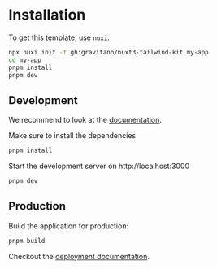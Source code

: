 # Installation

To get this template, use `nuxi`:

```bash
npx nuxi init -t gh:gravitano/nuxt3-tailwind-kit my-app
cd my-app
pnpm install
pnpm dev
```

## Development

We recommend to look at the [documentation](https://v3.nuxtjs.org).

Make sure to install the dependencies

```bash
pnpm install
```

Start the development server on http://localhost:3000

```bash
pnpm dev
```

## Production

Build the application for production:

```bash
pnpm build
```

Checkout the [deployment documentation](https://v3.nuxtjs.org/docs/deployment).